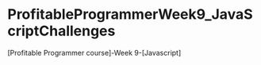 # ProfitableProgrammerWeek9_JavaScriptChallenges
[Profitable Programmer course]-Week 9-[Javascript]
